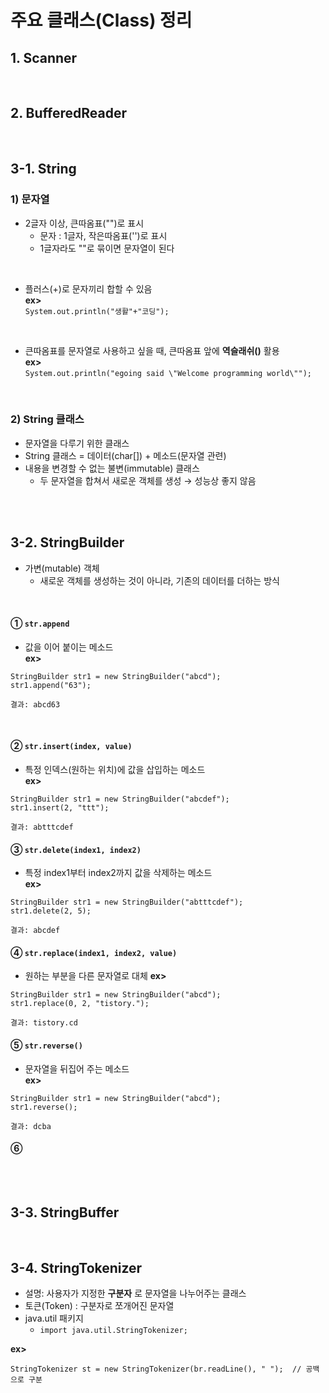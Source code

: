 # 주요 클래스(Class) 정리   
## 1. Scanner
<br>

## 2. BufferedReader
<br>

## 3-1. String   
### 1) 문자열
* 2글자 이상, 큰따옴표("")로 표시   
   * 문자 : 1글자, 작은따옴표('')로 표시
   * 1글자라도 ""로 묶이면 문자열이 된다   
<br>

* 플러스(+)로 문자끼리 합할 수 있음   
__ex>__   
```System.out.println("생활"+"코딩");```
<br>

* 큰따옴표를 문자열로 사용하고 싶을 때, 큰따옴표 앞에 __역슬래쉬(\)__ 활용   
__ex>__   
```System.out.println("egoing said \"Welcome programming world\"");```   
<br>

### 2) String 클래스   
* 문자열을 다루기 위한 클래스
* String 클래스 = 데이터(char[]) + 메소드(문자열 관련)   
* 내용을 변경할 수 없는 불변(immutable) 클래스   
   * 두 문자열을 합쳐서 새로운 객체를 생성 → 성능상 좋지 않음
<br>
<br>

## 3-2. StringBuilder   
* 가변(mutable) 객체   
   * 새로운 객체를 생성하는 것이 아니라, 기존의 데이터를 더하는 방식
<br>

#### ① ```str.append```   
* 값을 이어 붙이는 메소드   
__ex>__   
```
StringBuilder str1 = new StringBuilder("abcd");
str1.append("63");

결과: abcd63
```
<br>

#### ② ```str.insert(index, value)```   
* 특정 인덱스(원하는 위치)에 값을 삽입하는 메소드   
__ex>__   
```
StringBuilder str1 = new StringBuilder("abcdef");
str1.insert(2, "ttt");

결과: abtttcdef
```

#### ③ ```str.delete(index1, index2)```
* 특정 index1부터 index2까지 값을 삭제하는 메소드   
__ex>__
```
StringBuilder str1 = new StringBuilder("abtttcdef");
str1.delete(2, 5);

결과: abcdef
```

#### ④ ```str.replace(index1, index2, value)```   
* 원하는 부분을 다른 문자열로 대체
__ex>__   
```
StringBuilder str1 = new StringBuilder("abcd");
str1.replace(0, 2, "tistory.");

결과: tistory.cd
```

#### ⑤ ```str.reverse()```
* 문자열을 뒤집어 주는 메소드   
__ex>__   
```
StringBuilder str1 = new StringBuilder("abcd");
str1.reverse();

결과: dcba
```

#### ⑥
<br>
<br>

## 3-3. StringBuffer   
<br>


## 3-4. StringTokenizer   
* 설명: 사용자가 지정한 __구분자__ 로 문자열을 나누어주는 클래스
* 토큰(Token) : 구분자로 쪼개어진 문자열
* java.util 패키지
   * ```import java.util.StringTokenizer;```   

__ex>__   
```
StringTokenizer st = new StringTokenizer(br.readLine(), " ");  // 공백으로 구분
```
<br>
